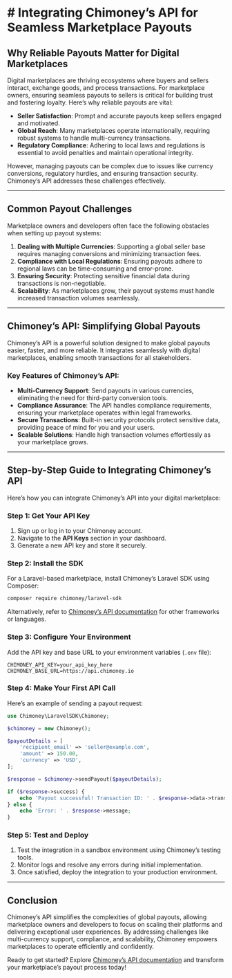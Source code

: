 # # Integrating Chimoney’s API for Seamless Marketplace Payouts

## Why Reliable Payouts Matter for Digital Marketplaces

Digital marketplaces are thriving ecosystems where buyers and sellers interact, exchange goods, and process transactions. For marketplace owners, ensuring seamless payouts to sellers is critical for building trust and fostering loyalty. Here’s why reliable payouts are vital:

- **Seller Satisfaction**: Prompt and accurate payouts keep sellers engaged and motivated.
- **Global Reach**: Many marketplaces operate internationally, requiring robust systems to handle multi-currency transactions.
- **Regulatory Compliance**: Adhering to local laws and regulations is essential to avoid penalties and maintain operational integrity.

However, managing payouts can be complex due to issues like currency conversions, regulatory hurdles, and ensuring transaction security. Chimoney’s API addresses these challenges effectively.

---

## Common Payout Challenges

Marketplace owners and developers often face the following obstacles when setting up payout systems:

1. **Dealing with Multiple Currencies**: Supporting a global seller base requires managing conversions and minimizing transaction fees.
2. **Compliance with Local Regulations**: Ensuring payouts adhere to regional laws can be time-consuming and error-prone.
3. **Ensuring Security**: Protecting sensitive financial data during transactions is non-negotiable.
4. **Scalability**: As marketplaces grow, their payout systems must handle increased transaction volumes seamlessly.

---

## Chimoney’s API: Simplifying Global Payouts

Chimoney’s API is a powerful solution designed to make global payouts easier, faster, and more reliable. It integrates seamlessly with digital marketplaces, enabling smooth transactions for all stakeholders.

### Key Features of Chimoney’s API:

- **Multi-Currency Support**: Send payouts in various currencies, eliminating the need for third-party conversion tools.
- **Compliance Assurance**: The API handles compliance requirements, ensuring your marketplace operates within legal frameworks.
- **Secure Transactions**: Built-in security protocols protect sensitive data, providing peace of mind for you and your users.
- **Scalable Solutions**: Handle high transaction volumes effortlessly as your marketplace grows.

---

## Step-by-Step Guide to Integrating Chimoney’s API

Here’s how you can integrate Chimoney’s API into your digital marketplace:

### Step 1: Get Your API Key

1. Sign up or log in to your Chimoney account.
2. Navigate to the **API Keys** section in your dashboard.
3. Generate a new API key and store it securely.

### Step 2: Install the SDK

For a Laravel-based marketplace, install Chimoney’s Laravel SDK using Composer:

```bash
composer require chimoney/laravel-sdk
```

Alternatively, refer to [Chimoney’s API documentation](https://chimoney.io/docs) for other frameworks or languages.

### Step 3: Configure Your Environment

Add the API key and base URL to your environment variables (`.env` file):

```env
CHIMONEY_API_KEY=your_api_key_here
CHIMONEY_BASE_URL=https://api.chimoney.io
```

### Step 4: Make Your First API Call

Here’s an example of sending a payout request:

```php
use Chimoney\LaravelSDK\Chimoney;

$chimoney = new Chimoney();

$payoutDetails = [
    'recipient_email' => 'seller@example.com',
    'amount' => 150.00,
    'currency' => 'USD',
];

$response = $chimoney->sendPayout($payoutDetails);

if ($response->success) {
    echo 'Payout successful! Transaction ID: ' . $response->data->transaction_id;
} else {
    echo 'Error: ' . $response->message;
}
```

### Step 5: Test and Deploy

1. Test the integration in a sandbox environment using Chimoney’s testing tools.
2. Monitor logs and resolve any errors during initial implementation.
3. Once satisfied, deploy the integration to your production environment.

---

## Conclusion

Chimoney’s API simplifies the complexities of global payouts, allowing marketplace owners and developers to focus on scaling their platforms and delivering exceptional user experiences. By addressing challenges like multi-currency support, compliance, and scalability, Chimoney empowers marketplaces to operate efficiently and confidently.

Ready to get started? Explore [Chimoney’s API documentation](https://chimoney.io/docs) and transform your marketplace’s payout process today!
